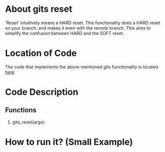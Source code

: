 # About gits reset
'Reset' intuitively means a HARD reset. This functionality does a HARD reset on your branch, and makes it even with the
 remote branch. This aims to simplify the confusion between HARD and the SOFT reset.

# Location of Code
The code that implements the above mentioned gits functionality is located [here](https://github.com/harshitpatel96/GITS/blob/master/code/gits_reset.py)

# Code Description
## Functions
1. gits_reset(args):


# How to run it? (Small Example)
```

```